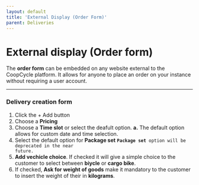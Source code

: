```yaml
---
layout: default
title: 'External Display (Order Form)'
parent: Deliveries
---
```


# External display (Order form)

<div class="alert alert-info" role="alert">
The <strong>order form</strong> can be embedded on any website external to the CoopCycle platform. It allows for anyone to place an order on your instance without requiring a user account.
</div>

---

### Delivery creation form

1. Click the <span class="badge badge-success">+ Add</span> button
2. Choose a **Pricing**
3. Choose a **Time slot** or select the deafult option.
    **a.** The default option allows for custom date and time selection.
4. Select the default option for **Package set**
    <code><strong>Package set</strong> option will be deprecated in the near future.</code>
5. **Add vechicle choice**. If checked it will give a simple choice to the customer to select between **biycle** or **cargo bike**.
6. If checked, **Ask for weight of goods** make it mandatory to the customer to insert the weight of their in **kilograms**.
